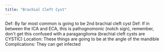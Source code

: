 ```yaml
---
title: "Brachial Cleft Cyst"
---
```

Def: By far most common is going to be 2nd brachial cleft cyst
Def: If in between the ICA and ECA, this is pathognomonic (notch sign), remember, don't get this confused with a paraganglioma (brachial cleft cysts are CYSTIC)
Location: These things are going to be at the angle of the mandible
Complications: They can get infected

